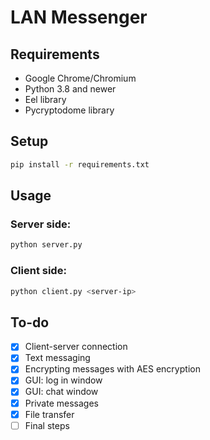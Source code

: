 # LAN Messenger
## Requirements
* Google Chrome/Chromium
* Python 3.8 and newer
* Eel library
* Pycryptodome library 

## Setup
```zsh
pip install -r requirements.txt
```

## Usage
### Server side:
```zsh
python server.py
```
### Client side:
```zsh
python client.py <server-ip>
```

## To-do

- [x] Client-server connection
- [x] Text messaging
- [x] Encrypting messages with AES encryption
- [x] GUI: log in window
- [x] GUI: chat window
- [x] Private messages
- [X] File transfer
- [ ] Final steps